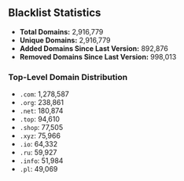 ## Blacklist Statistics

- **Total Domains:** 2,916,779
- **Unique Domains:** 2,916,779
- **Added Domains Since Last Version:** 892,876
- **Removed Domains Since Last Version:** 998,013

### Top-Level Domain Distribution

-  `.com`: 1,278,587
-  `.org`: 238,861
-  `.net`: 180,874
-  `.top`: 94,610
-  `.shop`: 77,505
-  `.xyz`: 75,966
-  `.io`: 64,332
-  `.ru`: 59,927
-  `.info`: 51,984
-  `.pl`: 49,069
